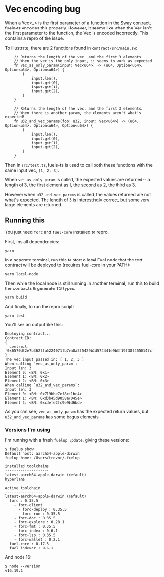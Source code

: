# Vec encoding bug

When a Vec<_> is the first parameter of a function in the Sway contract, fuels-ts encodes
this properly. However, it seems like when the Vec isn't the first parameter to the function,
the Vec is encoded incorrectly. This contains a repro of the issue.

To illustrate, there are 2 functions found in `contract/src/main.sw`:

```
    // Returns the length of the vec, and the first 3 elements.
    // When the vec is the only input, it seems to work as expected
    fn vec_as_only_param(input: Vec<u64>) -> (u64, Option<u64>, Option<u64>, Option<u64>) {
        (
            input.len(),
            input.get(0),
            input.get(1),
            input.get(2),
        )
    }

    // Returns the length of the vec, and the first 3 elements.
    // When there is another param, the elements aren't what's expected!
    fn u32_and_vec_params(foo: u32, input: Vec<u64>) -> (u64, Option<u64>, Option<u64>, Option<u64>) {
        (
            input.len(),
            input.get(0),
            input.get(1),
            input.get(2),
        )
    }
```

Then in `src/test.ts`, fuels-ts is used to call both these functions with the same input vec, `[1, 2, 3]`.

When `vec_as_only_param` is called, the expected values are returned-- a length of 3, the first element as 1, the second as 2, the third as 3.

However when `u32_and_vec_params` is called, the values returned are not what's expected. The length of 3 is interestingly correct, but some very large elements are returned.

## Running this

You just need `forc` and `fuel-core` installed to repro.

First, install dependencies:
```
yarn
```

In a separate terminal, run this to start a local Fuel node that the test contract will be deployed to (requires fuel-core in your PATH):
```
yarn local-node
```

Then while the local node is still running in another terminal, run this to build the contracts & generate TS types:
```
yarn build
```

And finally, to run the repro script:
```
yarn test
```

You'll see an output like this:

```
Deploying contract...
Contract ID:
{
  contract: '0x6570d32e7b362ffa6224071fb7ea0a2f5429b3d574441e9b3f19f38f4550147c'
}
The vec input passed in: [ 1, 2, 3 ]
When calling `vec_as_only_param`:
Input len: 3
Element 0: <BN: 0x1>
Element 1: <BN: 0x2>
Element 2: <BN: 0x3>
When calling `u32_and_vec_params`:
Input len: 3
Element 0: <BN: 0x719bbe7ef8cf1bc4>
Element 1: <BN: 0xd3b45d9058ac045e>
Element 2: <BN: 0xcdefe2fc9e9bd6bd>
```

As you can see, `vec_as_only_param` has the expected return values, but `u32_and_vec_params` has some bogus elements

### Versions I'm using

I'm running with a fresh `fuelup update`, giving these versions:

```
$ fuelup show
Default host: aarch64-apple-darwin
fuelup home: /Users/trevor/.fuelup

installed toolchains
--------------------
latest-aarch64-apple-darwin (default)
hyperlane

active toolchain
-----------------
latest-aarch64-apple-darwin (default)
  forc : 0.35.5
    - forc-client
      - forc-deploy : 0.35.5
      - forc-run : 0.35.5
    - forc-doc : 0.35.5
    - forc-explore : 0.28.1
    - forc-fmt : 0.35.5
    - forc-index : 0.6.1
    - forc-lsp : 0.35.5
    - forc-wallet : 0.2.1
  fuel-core : 0.17.3
  fuel-indexer : 0.6.1
```
And node 16:
```
$ node --version
v16.19.1
```